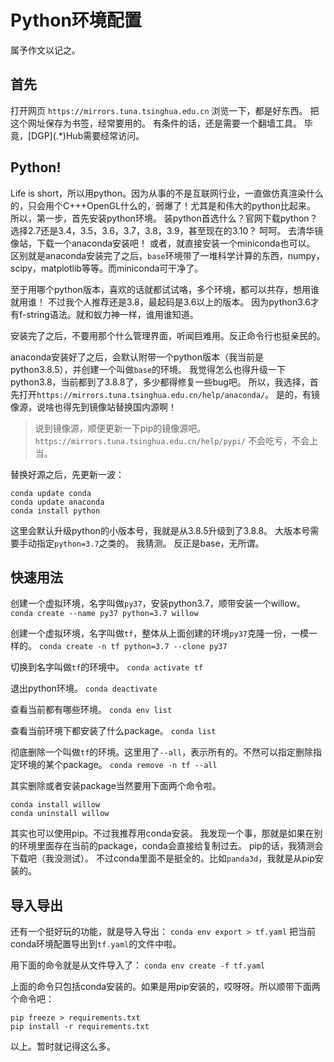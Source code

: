 # Python环境配置

属予作文以记之。

## 首先

打开网页
`https://mirrors.tuna.tsinghua.edu.cn`
浏览一下，都是好东西。
把这个网址保存为书签，经常要用的。
有条件的话，还是需要一个翻墙工具。
毕竟，\[DGP\](.*)Hub需要经常访问。

## Python!

Life is short，所以用python。因为从事的不是互联网行业，一直做仿真渲染什么的，只会用个C+++OpenGL什么的，弱爆了！尤其是和伟大的python比起来。
所以，第一步，首先安装python环境。
装python首选什么？官网下载python？选择2.7还是3.4，3.5，3.6，3.7，3.8，3.9，甚至现在的3.10？
呵呵。
去清华镜像站，下载一个anaconda安装吧！
或者，就直接安装一个miniconda也可以。
区别就是anaconda安装完了之后，`base`环境带了一堆科学计算的东西，numpy，scipy，matplotlib等等。而miniconda可干净了。

至于用哪个python版本，喜欢的话就都试试咯，多个环境，都可以共存，想用谁就用谁！
不过我个人推荐还是3.8，最起码是3.6以上的版本。
因为python3.6才有f-string语法。就和蚁力神一样，谁用谁知道。

安装完了之后，不要用那个什么管理界面，听闻巨难用。反正命令行也挺亲民的。

anaconda安装好了之后，会默认附带一个python版本（我当前是python3.8.5），并创建一个叫做```base```的环境。
我觉得怎么也得升级一下python3.8，当前都到了3.8.8了，多少都得修复一些bug吧。
所以，我选择，首先打开`https://mirrors.tuna.tsinghua.edu.cn/help/anaconda/`。
是的，有镜像源，说啥也得先到镜像站替换国内源啊！

> 说到镜像源，顺便更新一下pip的镜像源吧。
> `https://mirrors.tuna.tsinghua.edu.cn/help/pypi/`
> 不会吃亏，不会上当。

替换好源之后，先更新一波：
```
conda update conda
conda update anaconda
conda install python
```
这里会默认升级python的小版本号，我就是从3.8.5升级到了3.8.8。
大版本号需要手动指定`python=3.7`之类的。
我猜测。
反正是base，无所谓。

## 快速用法

创建一个虚拟环境，名字叫做`py37`，安装python3.7，顺带安装一个willow。
`conda create --name py37 python=3.7 willow`


创建一个虚拟环境，名字叫做`tf`，整体从上面创建的环境`py37`克隆一份，一模一样的。
`conda create -n tf python=3.7 --clone py37`

切换到名字叫做`tf`的环境中。
`conda activate tf`  

退出python环境。
`conda deactivate`  

查看当前都有哪些环境。
`conda env list`

查看当前环境下都安装了什么package。
`conda list`

彻底删除一个叫做`tf`的环境。这里用了`--all`，表示所有的。不然可以指定删除指定环境的某个package。
`conda remove -n tf --all`

其实删除或者安装package当然要用下面两个命令啦。
```
conda install willow
conda uninstall willow
```


其实也可以使用pip。不过我推荐用conda安装。
我发现一个事，那就是如果在别的环境里面存在当前的package，conda会直接给复制过去。
pip的话，我猜测会下载吧（我没测试）。
不过conda里面不是挺全的。比如`panda3d`，我就是从pip安装的。

## 导入导出

还有一个挺好玩的功能，就是导入导出：
`conda env export > tf.yaml`
把当前conda环境配置导出到`tf.yaml`的文件中啦。

用下面的命令就是从文件导入了：
`conda env create -f tf.yaml`

上面的命令只包括conda安装的。如果是用pip安装的，哎呀呀。所以顺带下面两个命令吧：
```
pip freeze > requirements.txt
pip install -r requirements.txt
```


以上。暂时就记得这么多。